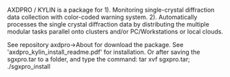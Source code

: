 AXDPRO / KYLIN is a package for 
1). Monitoring single-crystal diffraction data collection with color-coded warning system.
2). Automatically processes the single crystal diffraction data by distributing the multiple 
    modular tasks parallel onto clusters and/or PC/Workstations or local clouds.

See repository axdpro->About for download the package.
See 'axdpro_kylin_install_readme.pdf' for installation. Or after saving the sgxpro.tar to a
folder, and type the command: tar  xvf  sgxpro.tar; ./sgxpro_install


